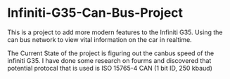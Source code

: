 # Infiniti-G35-Can-Bus-Project
 This is a project to add more modern features to the Infiniti G35. Using the can bus network to view vital information on the car in realtime. 

The Current State of the project is figuring out the canbus speed of the infiniti G35. I have done some research on fourms and discovered that potential protocal that is used is ISO 15765-4 CAN (1 bit ID, 250 kbaud)
